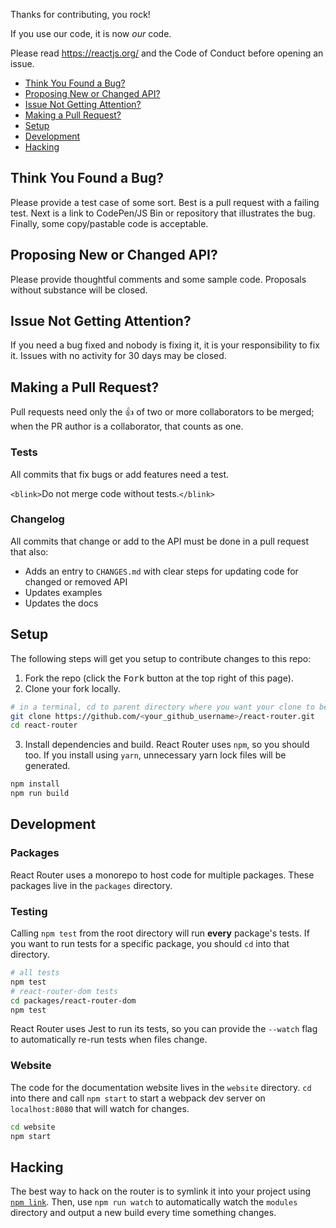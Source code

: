 Thanks for contributing, you rock!

If you use our code, it is now *our* code.

Please read https://reactjs.org/ and the Code of Conduct before opening an issue.

- [Think You Found a Bug?](#bug)
- [Proposing New or Changed API?](#api)
- [Issue Not Getting Attention?](#attention)
- [Making a Pull Request?](#pr)
- [Setup](#setup)
- [Development](#development)
- [Hacking](#hacking)

<a name="bug"/></a>
## Think You Found a Bug?

Please provide a test case of some sort. Best is a pull request with a failing test. Next is a link to CodePen/JS Bin or repository that illustrates the bug. Finally, some copy/pastable code is acceptable.

<a name="api"/></a>
## Proposing New or Changed API?

Please provide thoughtful comments and some sample code. Proposals without substance will be closed.

<a name="attention"/></a>
## Issue Not Getting Attention?

If you need a bug fixed and nobody is fixing it, it is your responsibility to fix it. Issues with no activity for 30 days may be closed.

<a name="pr"/></a>
## Making a Pull Request?

Pull requests need only the :+1: of two or more collaborators to be merged; when the PR author is a collaborator, that counts as one.

### Tests

All commits that fix bugs or add features need a test.

`<blink>`Do not merge code without tests.`</blink>`

### Changelog

All commits that change or add to the API must be done in a pull request that also:

- Adds an entry to `CHANGES.md` with clear steps for updating code for changed or removed API
- Updates examples
- Updates the docs

## Setup

The following steps will get you setup to contribute changes to this repo:

1. Fork the repo (click the <kbd>Fork</kbd> button at the top right of this page).
2. Clone your fork locally.
```bash
# in a terminal, cd to parent directory where you want your clone to be, then
git clone https://github.com/<your_github_username>/react-router.git
cd react-router
```
3. Install dependencies and build. React Router uses `npm`, so you should too. If you install using `yarn`, unnecessary yarn lock files will be generated.
```bash
npm install
npm run build
```

## Development

### Packages

React Router uses a monorepo to host code for multiple packages. These packages live in the `packages` directory.

### Testing

Calling `npm test` from the root directory will run **every** package's tests. If you want to run tests for a specific package, you should `cd` into that directory.
```bash
# all tests
npm test
# react-router-dom tests
cd packages/react-router-dom
npm test
```
React Router uses Jest to run its tests, so you can provide the `--watch` flag to automatically re-run tests when files change.

### Website

The code for the documentation website lives in the `website` directory. `cd` into there and call `npm start` to start a webpack dev server on `localhost:8080` that will watch for changes.
```bash
cd website
npm start
```

## Hacking

The best way to hack on the router is to symlink it into your project using [`npm link`](https://docs.npmjs.com/cli/link). Then, use `npm run watch` to automatically watch the `modules` directory and output a new build every time something changes.
